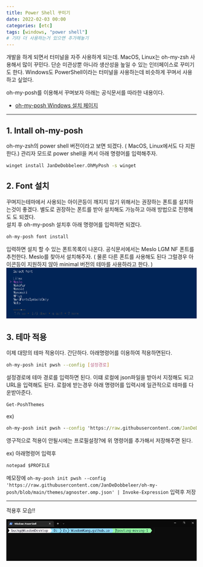 ```yaml
---
title: Power Shell 꾸미기
date: 2022-02-03 00:00
categories: [etc]
tags: [windows, "power shell"]
# 기타 더 사용하는거 있으면 추가해놓기
---
```


개발을 하게 되면서 터미널을 자주 사용하게 되는데. MacOS, Linux는 oh-my-zsh 사용해서 많이 꾸민다.
단순 미관상뿐 아니라 생산성을 높일 수 있는 인터페이스로 꾸미기도 한다.
Windows도 PowerShell이라는 터미널을 사용하는데 비슷하게 꾸며서 사용하고 싶었다.

oh-my-posh를 이용해서 꾸며보자 아래는 공식문서를 따라한 내용이다.

- [oh-my-posh Windows 설치 페이지](https://ohmyposh.dev/docs/installation/windows)

---

## 1. Intall oh-my-posh

oh-my-zsh의 power shell 버전이라고 보면 되겠다. ( MacOS, Linux에서도 다 지원한다.) 관리자 모드로 power shell을 켜서 아래 명령어를 입력해주자.

```cmd
winget install JanDeDobbeleer.OhMyPosh -s winget
```

## 2. Font 설치

꾸며지는테마에서 사용되는 아이콘등이 깨지지 않기 위해서는 권장하는 폰트를 설치하는것이 좋겠다. 별도로 권장하는 폰트를 받아 설치해도 가능하고 아래 방법으로 진행해도 도 되겠다.  
 설치 후 oh-my-posh 설치후 아래 명령어를 입력하면 되겠다.

```cmd
oh-my-posh font install
```

입력하면 설치 할 수 있는 폰트목록이 나온다. 공식문서에서는 Meslo LGM NF 폰트를 추천한다. Meslo를 찾아서 설치해주자. ( 물론 다른 폰트를 사용해도 된다 그럴경우 아이콘등이 지원하지 않아 minimal 버전의 테마를 사용하라고 한다. )
![설치 터미널 이미지](/assets/img/etc/font_install.png)

## 3. 테마 적용

이제 대망의 테마 적용이다.
간단하다. 아래명령어를 이용하여 적용하면된다.

```bash
oh-my-posh init pwsh --config [설정경로]
```

설정경로에 테마 경로를 입력하면 된다. 이떄 로컬에 json파일을 받아서 지정해도 되고
URL을 입력해도 된다. 로컬에 받는경우 아래 명령어를 입력시에 일관적으로 테마를 다운받아준다.

```cmd
Get-PoshThemes
```

ex)

```cmd
oh-my-posh init pwsh --config 'https://raw.githubusercontent.com/JanDeDobbeleer/oh-my-posh/blob/main/themes/agnoster.omp.json' | Invoke-Expression
```

영구적으로 적용이 안될시에는 프로필설정?에 위 명령어를 추가해서 저장해주면 된다.

ex) 아래명령어 입력후

```cmd
notepad $PROFILE
```

메모장에 `oh-my-posh init pwsh --config 'https://raw.githubusercontent.com/JanDeDobbeleer/oh-my-posh/blob/main/themes/agnoster.omp.json' | Invoke-Expression`
입력후 저장

---

적용후 모습!!

![명령프롬프트](/assets/img/etc/prompt_theme.png)
